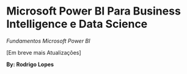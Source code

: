 # Microsoft Power BI Para Business Intelligence e Data Science

*Fundamentos Microsoft Power BI*

[Em breve mais Atualizações]

**By: Rodrigo Lopes**
